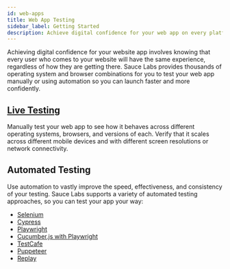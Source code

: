 ```yaml
---
id: web-apps
title: Web App Testing
sidebar_label: Getting Started
description: Achieve digital confidence for your web app on every platform and in every browser.
---
```


Achieving digital confidence for your website app involves knowing that every user who comes to your website will have the same experience, regardless of how they are getting there. Sauce Labs provides thousands of operating system and browser combinations for you to test your web app manually or using automation so you can launch faster and more confidently.

<div className="box-wrapper" markdown="1">
<div className="box box1 card">
  <div className="container">
  <h2><a href="/web-apps/live-testing/live-cross-browser-testing">Live Testing</a></h2>
  <p>Manually test your web app to see how it behaves across different operating systems, browsers, and versions of each. Verify that it scales across different mobile devices and with different screen resolutions or network connectivity.
</p>
  </div>
</div>
  <div className="box box2 card">
  <div className="container">
  <h2>Automated Testing</h2>
  <p>Use automation to vastly improve the speed, effectiveness, and consistency of your testing. Sauce Labs supports a variety of automated testing approaches, so you can test your app your way:</p>
  <ul>
      <li><a href="/web-apps/automated-testing/selenium">Selenium</a></li>
      <li><a href="/web-apps/automated-testing/cypress">Cypress</a></li>
      <li><a href="/web-apps/automated-testing/playwright">Playwright</a></li>
      <li><a href="/web-apps/automated-testing/cucumberjs-playwright/quickstart">Cucumber.js with Playwright</a></li>
      <li><a href="/web-apps/automated-testing/testcafe">TestCafe</a></li>
      <li><a href="/web-apps/automated-testing/puppeteer">Puppeteer</a></li>
      <li><a href="/web-apps/automated-testing/replay">Replay</a></li>
  </ul>
  </div>
  </div>
</div>
